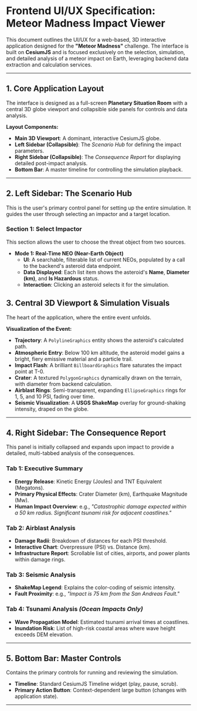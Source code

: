 # Frontend UI/UX Specification: Meteor Madness Impact Viewer

This document outlines the UI/UX for a web-based, 3D interactive application designed for the **"Meteor Madness"** challenge. The interface is built on **CesiumJS** and is focused exclusively on the selection, simulation, and detailed analysis of a meteor impact on Earth, leveraging backend data extraction and calculation services.

---

## 1. Core Application Layout

The interface is designed as a full-screen **Planetary Situation Room** with a central 3D globe viewport and collapsible side panels for controls and data analysis.

**Layout Components:**
- **Main 3D Viewport**: A dominant, interactive CesiumJS globe.  
- **Left Sidebar (Collapsible)**: The *Scenario Hub* for defining the impact parameters.  
- **Right Sidebar (Collapsible)**: The *Consequence Report* for displaying detailed post-impact analysis.  
- **Bottom Bar**: A master timeline for controlling the simulation playback.  

---

## 2. Left Sidebar: The Scenario Hub

This is the user's primary control panel for setting up the entire simulation. It guides the user through selecting an impactor and a target location.

### Section 1: Select Impactor

This section allows the user to choose the threat object from two sources.

- **Mode 1: Real-Time NEO (Near-Earth Object)**
  - **UI**: A searchable, filterable list of current NEOs, populated by a call to the backend's asteroid data endpoint.
  - **Data Displayed**: Each list item shows the asteroid's **Name**, **Diameter (km)**, and **Is Hazardous** status.
  - **Interaction**: Clicking an asteroid selects it for the simulation.


## 3. Central 3D Viewport & Simulation Visuals

The heart of the application, where the entire event unfolds.

**Visualization of the Event:**
- **Trajectory**: A `PolylineGraphics` entity shows the asteroid's calculated path.  
- **Atmospheric Entry**: Below 100 km altitude, the asteroid model gains a bright, fiery emissive material and a particle trail.  
- **Impact Flash**: A brilliant `BillboardGraphics` flare saturates the impact point at T-0.  
- **Crater**: A textured `PolygonGraphics` dynamically drawn on the terrain, with diameter from backend calculation.  
- **Airblast Rings**: Semi-transparent, expanding `EllipseGraphics` rings for 1, 5, and 10 PSI, fading over time.  
- **Seismic Visualization**: A **USGS ShakeMap** overlay for ground-shaking intensity, draped on the globe.  

---

## 4. Right Sidebar: The Consequence Report

This panel is initially collapsed and expands upon impact to provide a detailed, multi-tabbed analysis of the consequences.

### Tab 1: Executive Summary
- **Energy Release**: Kinetic Energy (Joules) and TNT Equivalent (Megatons).  
- **Primary Physical Effects**: Crater Diameter (km), Earthquake Magnitude (Mw).  
- **Human Impact Overview**: e.g., *"Catastrophic damage expected within a 50 km radius. Significant tsunami risk for adjacent coastlines."*  

### Tab 2: Airblast Analysis
- **Damage Radii**: Breakdown of distances for each PSI threshold.  
- **Interactive Chart**: Overpressure (PSI) vs. Distance (km).  
- **Infrastructure Report**: Scrollable list of cities, airports, and power plants within damage rings.  

### Tab 3: Seismic Analysis
- **ShakeMap Legend**: Explains the color-coding of seismic intensity.  
- **Fault Proximity**: e.g., *"Impact is 75 km from the San Andreas Fault."*  

### Tab 4: Tsunami Analysis *(Ocean Impacts Only)*
- **Wave Propagation Model**: Estimated tsunami arrival times at coastlines.  
- **Inundation Risk**: List of high-risk coastal areas where wave height exceeds DEM elevation.  

---

## 5. Bottom Bar: Master Controls

Contains the primary controls for running and reviewing the simulation.

- **Timeline**: Standard CesiumJS Timeline widget (play, pause, scrub).  
- **Primary Action Button**: Context-dependent large button (changes with application state).  

---
